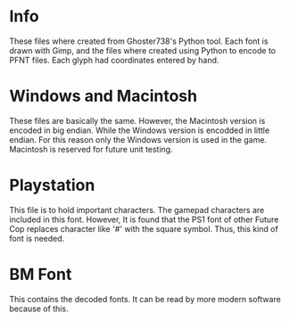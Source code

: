# Info
These files where created from Ghoster738's Python tool.
Each font is drawn with Gimp, and the files where created
using Python to encode to PFNT files.
Each glyph had coordinates entered by hand.

# Windows and Macintosh
These files are basically the same. However, the Macintosh version is encoded in big endian.
While the Windows version is encodded in little endian.
For this reason only the Windows version is used in the game. Macintosh is reserved for
future unit testing.

# Playstation
This file is to hold important characters. The gamepad characters are included in this font.
However, It is found that the PS1 font of other Future Cop replaces character like '#' with
the square symbol. Thus, this kind of font is needed.

# BM Font
This contains the decoded fonts. It can be read by more modern software because of this.
